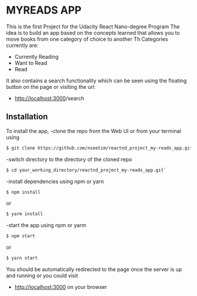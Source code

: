 # MYREADS APP

This is the first Project for the Udacity React Nano-degree Program
The idea is to build an app based on the concepts learned that allows you to move books from one category of choice to another
Th Categories currently are:

- Currently Reading
- Want to Read
- Read

It also contains a search functionality which can be seen using the floating button on the page 
or visiting the url:
- [http://localhost:3000](http://localhost:3000)/search

## Installation

To install the app, 
-clone the repo from the Web UI or from your terminal using 
```bash
$ git clone https://github.com/nseetim/reactnd_project_my-reads_app.git`
```
-switch directory to the directory of the cloned repo

```bash
$ cd your_working_directory/reactnd_project_my-reads_app.git`
```
-install dependencies using npm or yarn

```bash
$ npm install
```
or
```bash
$ yarm install
```
-start the app using npm or yarm

```bash
$ npm start
```
or
```bash
$ yarn start
```

You should be automatically redirected to the page once the server is up and running or you could visit 
- [http://localhost:3000](http://localhost:3000)  on your browser
